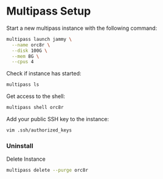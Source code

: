 # Multipass Setup

Start a new multipass instance with the following command:
```bash
multipass launch jammy \
  --name orc8r \
  --disk 100G \
  --mem 8G \
  --cpus 4
```

Check if instance has started:
```bash
multipass ls
```

Get access to the shell:
```bash
multipass shell orc8r
```

Add your public SSH key to the instance:
```bash
vim .ssh/authorized_keys
```

### Uninstall

Delete Instance
```bash
multipass delete --purge orc8r
```
